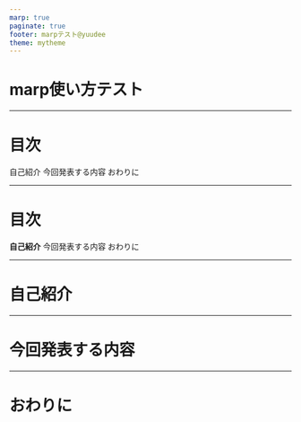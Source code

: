 ```yaml
---
marp: true
paginate: true
footer: marpテスト@yuudee
theme: mytheme
---
```


# marp使い方テスト
<!--_class: top_page-->

---
# 目次
<!--_class: toc-->
自己紹介
今回発表する内容
おわりに

---
# 目次
<!--_class: toc-->
**自己紹介**
今回発表する内容
おわりに

---
# 自己紹介
<!--_class: content-->
<!--header: marpの使い方->自己紹介-->

---
# 今回発表する内容
<!--_class: content-->
<!--header: marpの使い方->今回発表する内容-->

---
# おわりに
<!--_class: content-->
<!--_class: center-->
<!--header: marpの使い方->今回発表する内容-->

